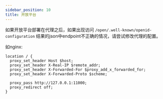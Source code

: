 ```yaml
---
sidebar_position: 10
title: 开放平台
---
```


如果开放平台部署在代理之后，如果出现访问 `/open/.well-known/openid-configuration` 结果的json中endpoint不正确的情况，请尝试修改代理的配置。

如nginx:

```
location / {
  proxy_set_header Host $host;
  proxy_set_header X-Real-IP $remote_addr;
  proxy_set_header X-Forwarded-For $proxy_add_x_forwarded_for;
  proxy_set_header X-Forwarded-Proto $scheme;

  proxy_pass http://127.0.0.1:11000;
  proxy_redirect off;
}
```

